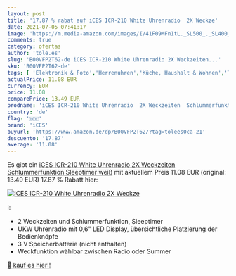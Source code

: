 ```yaml
---
layout: post
title: '17.87 % rabat auf iCES ICR-210 White Uhrenradio  2X Weckze'
date: 2021-07-05 07:41:17
image: 'https://m.media-amazon.com/images/I/41F09MFn1tL._SL500_._SL400_.jpg'
comments: true
category: ofertas
author: 'tole.es'
slug: 'B00VFP2T62-de iCES ICR-210 White Uhrenradio 2X Weckzeiten...'
sku: 'B00VFP2T62-de'
tags: [ 'Elektronik & Foto','Herrenuhren','Küche, Haushalt & Wohnen','Tragbare Geräte','Tragbare Radios','Uhren','Uhren & Wecker','Wanduhren','Wohnaccessoires & Deko','ices', ]
actualPrice: 11.08 EUR
currency: EUR
price: 11.08
comparePrice: 13.49 EUR
prodname: 'iCES ICR-210 White Uhrenradio  2X Weckzeiten  Schlummerfunktion  Sleeptimer  weiß'
country: 'de'
flag: '🇩🇪'
brand: 'iCES'
buyurl: 'https://www.amazon.de/dp/B00VFP2T62/?tag=tolees0ca-21'
descuento: '17.87'
average: '11.08'
---
```


Es gibt ein [iCES ICR-210 White Uhrenradio  2X Weckzeiten  Schlummerfunktion  Sleeptimer  weiß](https://www.amazon.de/dp/B00VFP2T62/?tag=tolees0ca-21) mit aktuellem Preis 11.08 EUR (original: 13.49 EUR) 17.87 % Rabatt hier:

[![iCES ICR-210 White Uhrenradio  2X Weckze](https://m.media-amazon.com/images/I/41F09MFn1tL._SL500_._SL400_.jpg)](https://www.amazon.de/dp/B00VFP2T62/?tag=tolees0ca-21)

ℹ️:

- 2 Weckzeiten und Schlummerfunktion, Sleeptimer
- UKW Uhrenradio mit 0,6" LED Display, übersichtliche Platzierung der Bedienknöpfe
- 3 V Speicherbatterie (nicht enthalten)
- Weckfunktion wählbar zwischen Radio oder Summer

[🛒 kauf es hier!!](https://www.amazon.de/dp/B00VFP2T62/?tag=tolees0ca-21)
